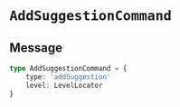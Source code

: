 # `AddSuggestionCommand`

## Message

```ts
type AddSuggestionCommand = {
    type: 'addSuggestion'
    level: LevelLocator
}
```
